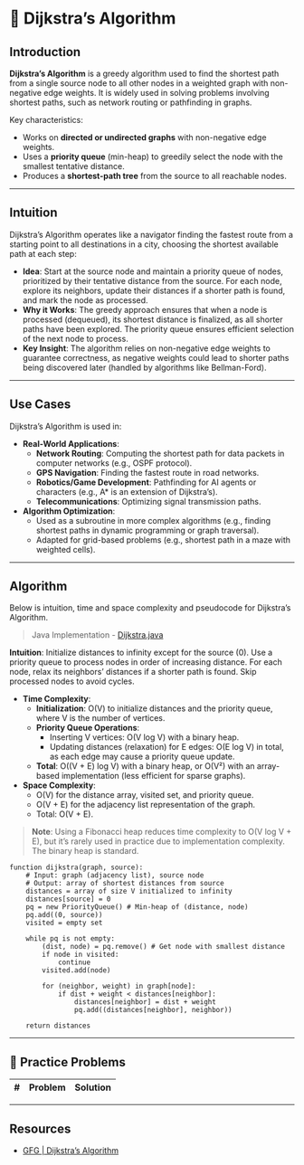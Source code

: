 # 📍 Dijkstra’s Algorithm

## Introduction

**Dijkstra’s Algorithm** is a greedy algorithm used to find the shortest path from a single source node to all other
nodes in a weighted graph with non-negative edge weights. It is widely used in solving problems involving shortest
paths, such as network routing or pathfinding in graphs.

Key characteristics:

- Works on **directed or undirected graphs** with non-negative edge weights.
- Uses a **priority queue** (min-heap) to greedily select the node with the smallest tentative distance.
- Produces a **shortest-path tree** from the source to all reachable nodes.

---

## Intuition

Dijkstra’s Algorithm operates like a navigator finding the fastest route from a starting point to all destinations in a
city, choosing the shortest available path at each step:

- **Idea**: Start at the source node and maintain a priority queue of nodes, prioritized by their tentative distance
  from the source. For each node, explore its neighbors, update their distances if a shorter path is found, and mark the
  node as processed.
- **Why it Works**: The greedy approach ensures that when a node is processed (dequeued), its shortest distance is
  finalized, as all shorter paths have been explored. The priority queue ensures efficient selection of the next node to
  process.
- **Key Insight**: The algorithm relies on non-negative edge weights to guarantee correctness, as negative weights could
  lead to shorter paths being discovered later (handled by algorithms like Bellman-Ford).

---

## Use Cases

Dijkstra’s Algorithm is used in:

- **Real-World Applications**:
    - **Network Routing**: Computing the shortest path for data packets in computer networks (e.g., OSPF protocol).
    - **GPS Navigation**: Finding the fastest route in road networks.
    - **Robotics/Game Development**: Pathfinding for AI agents or characters (e.g., A* is an extension of Dijkstra’s).
    - **Telecommunications**: Optimizing signal transmission paths.
- **Algorithm Optimization**:
    - Used as a subroutine in more complex algorithms (e.g., finding shortest paths in dynamic programming or graph
      traversal).
    - Adapted for grid-based problems (e.g., shortest path in a maze with weighted cells).

---

## Algorithm

Below is intuition, time and space complexity and pseudocode for Dijkstra’s Algorithm.

> Java Implementation - [Dijkstra.java](../datastructures/graph/Dijkstra.java)

**Intuition**: Initialize distances to infinity except for the source (0). Use a priority queue to process nodes in
order of increasing distance. For each node, relax its neighbors’ distances if a shorter path is found. Skip processed
nodes to avoid cycles.

- **Time Complexity**:
    - **Initialization**: O(V) to initialize distances and the priority queue, where V is the number of vertices.
    - **Priority Queue Operations**:
        - Inserting V vertices: O(V log V) with a binary heap.
        - Updating distances (relaxation) for E edges: O(E log V) in total, as each edge may cause a priority queue
          update.
    - **Total**: O((V + E) log V) with a binary heap, or O(V²) with an array-based implementation (less efficient for
      sparse graphs).
- **Space Complexity**:
    - O(V) for the distance array, visited set, and priority queue.
    - O(V + E) for the adjacency list representation of the graph.
    - Total: O(V + E).

> **Note**: Using a Fibonacci heap reduces time complexity to O(V log V + E), but it’s rarely used in practice due to
> implementation complexity. The binary heap is standard.

```pseudo
function dijkstra(graph, source):
    # Input: graph (adjacency list), source node
    # Output: array of shortest distances from source
    distances = array of size V initialized to infinity
    distances[source] = 0
    pq = new PriorityQueue() # Min-heap of (distance, node)
    pq.add((0, source))
    visited = empty set

    while pq is not empty:
        (dist, node) = pq.remove() # Get node with smallest distance
        if node in visited:
            continue
        visited.add(node)
        
        for (neighbor, weight) in graph[node]:
            if dist + weight < distances[neighbor]:
                distances[neighbor] = dist + weight
                pq.add((distances[neighbor], neighbor))
    
    return distances
```

---

## 🧪 Practice Problems

| # | Problem | Solution |
|---|---------|----------|

---

## Resources

- [GFG | Dijkstra’s Algorithm ](https://www.geeksforgeeks.org/dsa/dijkstras-shortest-path-algorithm-greedy-algo-7/)